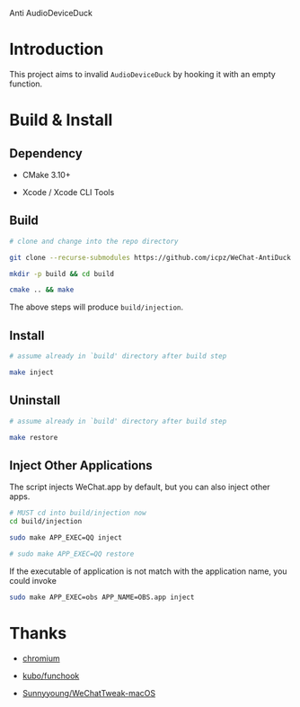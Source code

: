 
Anti AudioDeviceDuck

# Introduction

This project aims to invalid `AudioDeviceDuck` by hooking it with an empty function.

# Build & Install

## Dependency

+ CMake 3.10+

+ Xcode / Xcode CLI Tools

## Build

```bash
# clone and change into the repo directory

git clone --recurse-submodules https://github.com/icpz/WeChat-AntiDuck

mkdir -p build && cd build

cmake .. && make
```

The above steps will produce `build/injection`.

## Install

```bash
# assume already in `build' directory after build step

make inject
```

## Uninstall

```bash
# assume already in `build' directory after build step

make restore
```

## Inject Other Applications

The script injects WeChat.app by default, but you can also inject other apps.

```bash
# MUST cd into build/injection now
cd build/injection

sudo make APP_EXEC=QQ inject

# sudo make APP_EXEC=QQ restore
```


If the executable of application is not match with the application name, you could invoke

```bash
sudo make APP_EXEC=obs APP_NAME=OBS.app inject
```

# Thanks

+ [chromium](https://chromium.googlesource.com/chromium/src/media/+/master/audio/mac/audio_low_latency_input_mac.cc#38)

+ [kubo/funchook](https://github.com/kubo/funchook)

+ [Sunnyyoung/WeChatTweak-macOS](https://github.com/Sunnyyoung/WeChatTweak-macOS)

